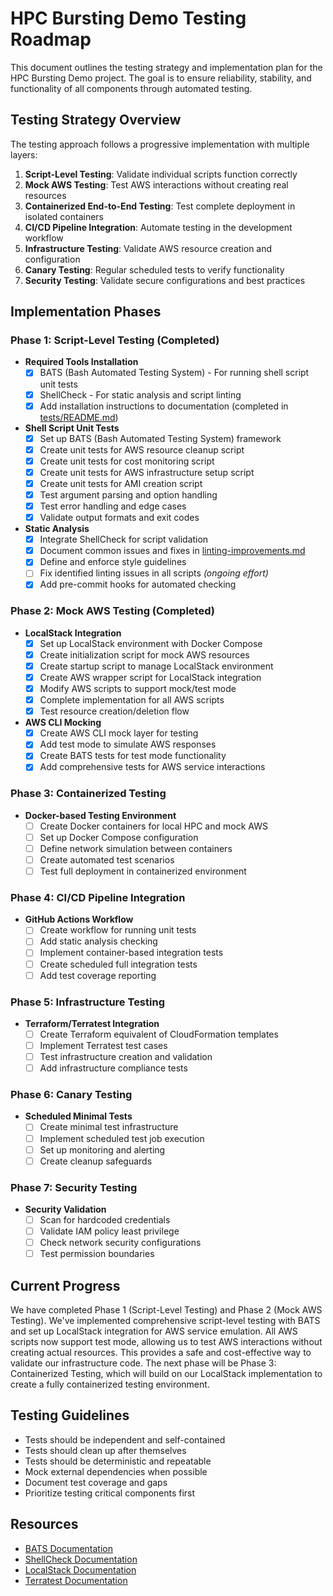 # HPC Bursting Demo Testing Roadmap

This document outlines the testing strategy and implementation plan for the HPC Bursting Demo project. The goal is to ensure reliability, stability, and functionality of all components through automated testing.

## Testing Strategy Overview

The testing approach follows a progressive implementation with multiple layers:

1. **Script-Level Testing**: Validate individual scripts function correctly
2. **Mock AWS Testing**: Test AWS interactions without creating real resources
3. **Containerized End-to-End Testing**: Test complete deployment in isolated containers
4. **CI/CD Pipeline Integration**: Automate testing in the development workflow
5. **Infrastructure Testing**: Validate AWS resource creation and configuration
6. **Canary Testing**: Regular scheduled tests to verify functionality
7. **Security Testing**: Validate secure configurations and best practices

## Implementation Phases

### Phase 1: Script-Level Testing (Completed)

- **Required Tools Installation**
  - [x] BATS (Bash Automated Testing System) - For running shell script unit tests
  - [x] ShellCheck - For static analysis and script linting
  - [x] Add installation instructions to documentation (completed in [tests/README.md](../tests/README.md))

- **Shell Script Unit Tests**
  - [x] Set up BATS (Bash Automated Testing System) framework
  - [x] Create unit tests for AWS resource cleanup script
  - [x] Create unit tests for cost monitoring script
  - [x] Create unit tests for AWS infrastructure setup script
  - [x] Create unit tests for AMI creation script
  - [x] Test argument parsing and option handling
  - [x] Test error handling and edge cases
  - [x] Validate output formats and exit codes

- **Static Analysis**
  - [x] Integrate ShellCheck for script validation
  - [x] Document common issues and fixes in [linting-improvements.md](linting-improvements.md)
  - [x] Define and enforce style guidelines
  - [ ] Fix identified linting issues in all scripts *(ongoing effort)*
  - [x] Add pre-commit hooks for automated checking

### Phase 2: Mock AWS Testing (Completed)

- **LocalStack Integration**
  - [x] Set up LocalStack environment with Docker Compose
  - [x] Create initialization script for mock AWS resources
  - [x] Create startup script to manage LocalStack environment
  - [x] Create AWS wrapper script for LocalStack integration
  - [x] Modify AWS scripts to support mock/test mode
  - [x] Complete implementation for all AWS scripts
  - [x] Test resource creation/deletion flow

- **AWS CLI Mocking**
  - [x] Create AWS CLI mock layer for testing
  - [x] Add test mode to simulate AWS responses
  - [x] Create BATS tests for test mode functionality
  - [x] Add comprehensive tests for AWS service interactions

### Phase 3: Containerized Testing

- **Docker-based Testing Environment**
  - [ ] Create Docker containers for local HPC and mock AWS
  - [ ] Set up Docker Compose configuration
  - [ ] Define network simulation between containers
  - [ ] Create automated test scenarios
  - [ ] Test full deployment in containerized environment

### Phase 4: CI/CD Pipeline Integration

- **GitHub Actions Workflow**
  - [ ] Create workflow for running unit tests
  - [ ] Add static analysis checking
  - [ ] Implement container-based integration tests
  - [ ] Create scheduled full integration tests
  - [ ] Add test coverage reporting

### Phase 5: Infrastructure Testing

- **Terraform/Terratest Integration**
  - [ ] Create Terraform equivalent of CloudFormation templates
  - [ ] Implement Terratest test cases
  - [ ] Test infrastructure creation and validation
  - [ ] Add infrastructure compliance tests

### Phase 6: Canary Testing

- **Scheduled Minimal Tests**
  - [ ] Create minimal test infrastructure
  - [ ] Implement scheduled test job execution
  - [ ] Set up monitoring and alerting
  - [ ] Create cleanup safeguards

### Phase 7: Security Testing

- **Security Validation**
  - [ ] Scan for hardcoded credentials
  - [ ] Validate IAM policy least privilege
  - [ ] Check network security configurations
  - [ ] Test permission boundaries

## Current Progress

We have completed Phase 1 (Script-Level Testing) and Phase 2 (Mock AWS Testing). We've implemented comprehensive script-level testing with BATS and set up LocalStack integration for AWS service emulation. All AWS scripts now support test mode, allowing us to test AWS interactions without creating actual resources. This provides a safe and cost-effective way to validate our infrastructure code. The next phase will be Phase 3: Containerized Testing, which will build on our LocalStack implementation to create a fully containerized testing environment.

## Testing Guidelines

- Tests should be independent and self-contained
- Tests should clean up after themselves
- Tests should be deterministic and repeatable
- Mock external dependencies when possible
- Document test coverage and gaps
- Prioritize testing critical components first

## Resources

- [BATS Documentation](https://github.com/bats-core/bats-core)
- [ShellCheck Documentation](https://github.com/koalaman/shellcheck)
- [LocalStack Documentation](https://docs.localstack.cloud/overview/)
- [Terratest Documentation](https://terratest.gruntwork.io/docs/)